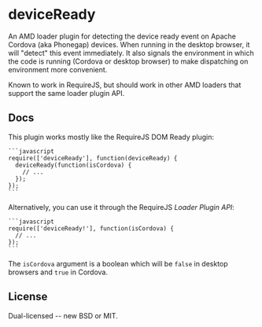 # deviceReady

An AMD loader plugin for detecting the device ready event on Apache
Cordova (aka Phonegap) devices.  When running in the desktop browser,
it will "detect" this event immediately.  It also signals the
environment in which the code is running (Cordova or desktop browser)
to make dispatching on environment more convenient.

Known to work in RequireJS, but should work in other AMD loaders that
support the same loader plugin API.

## Docs

This plugin works mostly like the RequireJS DOM Ready plugin:

	```javascript
	require(['deviceReady'], function(deviceReady) {
	  deviceReady(function(isCordova) {
	    // ...
	  });
	});
	```

Alternatively, you can use it through the RequireJS *Loader Plugin API*:

	```javascript
	require(['deviceReady!'], function(isCordova) {
	  // ...
	});
	```

The `isCordova` argument is a boolean which will be `false` in desktop
browsers and `true` in Cordova.

## License

Dual-licensed -- new BSD or MIT.